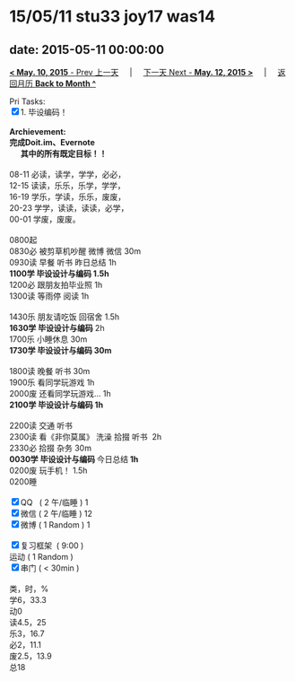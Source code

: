 # 15/05/11 stu33 joy17 was14

date: 2015-05-11 00:00:00
---
[**< May. 10, 2015** - Prev 上一天](/lifelogs/2015/05/d10.md) &nbsp; &nbsp; | &nbsp; &nbsp; [下一天 Next - **May. 12, 2015 >**](/lifelogs/2015/05/d12.md) &nbsp; &nbsp; |  &nbsp; &nbsp; [返回月历 **Back to Month ^**](/lifelogs/2015/05/index.md)
<br/><div>Pri Tasks:<br clear="none"/><input type="checkbox" checked="true" ></en-todo>1. 毕设编码！</div><div><br clear="none"/></div><div><strong>Archievement:</strong></div><div><strong><en-todo></en-todo>完成Doit.im、</strong><strong>Evernote</strong></div><div><strong>      其中的</strong><strong>所有</strong><strong>既定目标！！</strong></div><div><div><br clear="none"/></div>08-11 必读，读学，学学，必必，<br clear="none"/> 12-15 读读，乐乐，乐学，学学，<br clear="none"/> 16-19 学乐，学读，乐乐，废废，<br clear="none"/> 20-23 学学，读读，读读，必学，</div><div>00-01 学废，废废。</div><div><div><br clear="none"/></div>0800起</div><div>0830必 被剪草机吵醒 微博 微信 30m<br clear="none"/> 0930读 早餐 听书 昨日总结 1h</div><div><strong>1100学 </strong><strong>毕设设计与编码</strong><strong> 1.5h</strong></div><div><div>1200必 跟朋友拍毕业照 1h</div><div>1300读 等雨停 阅读 1h</div><div><br clear="none"/></div>1430乐 朋友请吃饭 回宿舍 1.5h</div><div><strong>1630学 毕设设计与编码</strong> 2h</div><div><div><span>1700乐 小睡休息 30m</span></div><div><strong>1730学 毕设设计与编码 30m</strong></div><div><strong><br clear="none"/></strong></div>1800读 晚餐 听书 30m</div><div>1900乐 看同学玩游戏 1h</div><div>2000废 还看同学玩游戏… 1h</div><div><strong>2100学 毕设设计与编码 1h</strong><div><br clear="none"/></div><div>2200读 交通 听书</div><div>2300读 看《非你莫属》 洗澡 拾掇 听书  2h</div><div>2330必 拾掇 杂务 30m</div><strong>0030学 毕设设计与编码 </strong>今日总结<strong> 1h</strong></div><div>0200废 玩手机！ 1.5h</div><div>0200睡</div><div><br clear="none"/></div><div><input type="checkbox" checked="true" ></en-todo>QQ   ( 2 午/临睡 ) 1<br clear="none"/><input type="checkbox" checked="true" ></en-todo>微信 ( 2 午/临睡 ) 12</div><div><input type="checkbox" checked="true" ></en-todo>微博 ( 1 Random ) 1</div><div><br clear="none"/></div><div><input type="checkbox" checked="true" ></en-todo>复习框架  ( 9:00 ) <br clear="none"/></div><div><en-todo></en-todo>运动 ( 1 Random ) </div><div><input type="checkbox" checked="true" ></en-todo>串门 ( < 30min ) </div><div><div><br clear="none"/></div>类，时，%<br clear="none"/> 学6，33.3<br clear="none"/> 动0<br clear="none"/> 读4.5，25<br clear="none"/> 乐3，16.7<br clear="none"/> 必2，11.1<br clear="none"/> 废2.5，13.9<br clear="none"/> 总18</div>
